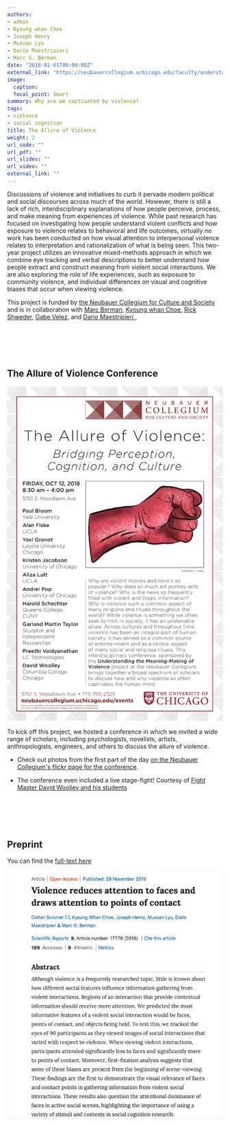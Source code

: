 ```yaml
---
authors:
- admin
- Kyoung whan Choe
- Joseph Henry
- Muxuan Lyu
- Dario Maestripieri
- Marc G. Berman
date: "2018-01-01T00:00:00Z"
external_link: "https://neubauercollegium.uchicago.edu/faculty/understanding_the_meaning_making_of_violence_bridging_perception_cognition/"
image:
  caption:
  focal_point: Smart
summary: Why are we captivated by violence?
tags:
- violence
- social cognition
title: The Allure of Violence
weight: 2
url_code: ""
url_pdf: ""
url_slides: ""
url_video: ""
external_link: ""
---
```


Discussions of violence and initiatives to curb it pervade modern political and social discourses across much of the world. However, there is still a lack of rich, interdisciplinary explanations of how people perceive, process, and make meaning from experiences of violence. While past research has focused on investigating how people understand violent conflicts and how exposure to violence relates to behavioral and life outcomes, virtually no work has been conducted on how visual attention to interpersonal violence relates to interpretation and rationalization of what is being seen. This two-year project utilizes an innovative mixed-methods approach in which we combine eye tracking and verbal descriptions to better understand how people extract and construct meaning from violent social interactions. We are also exploring the role of life experiences, such as exposure to community violence, and individual differences on visual and cognitive biases that occur when viewing violence.

This project is funded by [the Neubauer Collegium for Culture and Society](https://neubauercollegium.uchicago.edu/faculty/understanding_the_meaning_making_of_violence_bridging_perception_cognition/) and is in collaboration with [Marc Berman](https://psychology.uchicago.edu/directory/marc-g-berman), [Kyoung whan Choe](https://voices.uchicago.edu/bermanlab/choe/), [Rick Shweder](https://humdev.uchicago.edu/directory/richard-shweder), [Gabe Velez](https://marquette.academia.edu/GabrielVelez), and [Dario Maestripieri ](http://primate.uchicago.edu/dario-maestripieri.html), 


<br/><br/>
<br/><br/>

## **The Allure of Violence Conference**

![](conference.jpg)

To kick off this project, we hosted a conference in which we invited a wide range of scholars, including psychologists, novelists, artists, anthropologists, engineers, and others to discuss the allure of violence. 

- Check out photos from the first part of the day [on the Neubauer Collegium's flickr page for the conference](https://www.flickr.com/photos/neubauercollegium/albums/72157703156661834). 

- The conference even included a live stage-fight! Courtesy of [Fight Master David Woolley and his students](https://www.colum.edu/academics/faculty/david-wooley.html)



<br/><br/>
<br/><br/>

## **Preprint**
You can find the [full-text here](https://www.nature.com/articles/s41598-019-54327-3)

[![](preprint.jpg)](https://www.nature.com/articles/s41598-019-54327-3)


